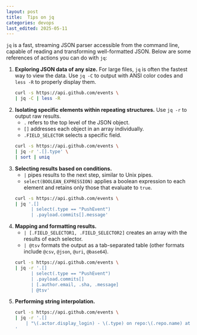 ```yaml
---
layout: post
title:  Tips on jq
categories: devops
last_edited: 2025-05-11
---
```


`jq` is a fast, streaming JSON parser accessible from the command line, capable of reading and transforming well-formatted JSON. Below are some references of actions you can do with `jq`:

1.  **Exploring JSON data of any size.** For large files, `jq` is often the fastest way to view the data. Use `jq -C` to output with ANSI color codes and `less -R` to properly display them.
    ```zsh
    curl -s https://api.github.com/events \
    | jq -C | less -R
    ```
2.  **Isolating specific elements within repeating structures.** Use `jq -r` to output raw results.
    -   `.` refers to the top level of the JSON object.
    -   `[]` addresses each object in an array individually.
    -   `.FIELD_SELECTOR` selects a specific field.
    ```zsh
    curl -s https://api.github.com/events \
    | jq -r '.[].type' \
    | sort | uniq
    ```
3.  **Selecting results based on conditions.**
    -   `|` pipes results to the next step, similar to Unix pipes.
    -   `select(BOOLEAN_EXPRESSION)` applies a boolean expression to each element and retains only those that evaluate to `true`.
    ```zsh
    curl -s https://api.github.com/events \
    | jq '.[]
          | select(.type == "PushEvent")
          | .payload.commits[].message'
    ```
4.  **Mapping and formatting results.**
    -   `| [.FIELD_SELECTOR1, .FIELD_SELECTOR2]` creates an array with the results of each selector.
    -   `| @tsv` formats the output as a tab-separated table (other formats include `@csv`, `@json`, `@uri`, `@base64`).
    ```zsh
    curl -s https://api.github.com/events \
    | jq -r '.[]
          | select(.type == "PushEvent")
          | .payload.commits[]
          | [.author.email, .sha, .message]
          | @tsv'
    ```
5.  **Performing string interpolation.**
    ```zsh
    curl -s https://api.github.com/events \
    | jq -r '.[]
        | "\(.actor.display_login) - \(.type) on repo:\(.repo.name) at date:\(.created_at)"
    '
    ```
